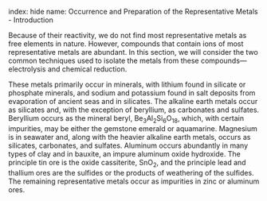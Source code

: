 index: hide
name: Occurrence and Preparation of the Representative Metals - Introduction

Because of their reactivity, we do not find most representative metals as free elements in nature. However, compounds that contain ions of most representative metals are abundant. In this section, we will consider the two common techniques used to isolate the metals from these compounds—electrolysis and chemical reduction.

These metals primarily occur in minerals, with lithium found in silicate or phosphate minerals, and sodium and potassium found in salt deposits from evaporation of ancient seas and in silicates. The alkaline earth metals occur as silicates and, with the exception of beryllium, as carbonates and sulfates. Beryllium occurs as the mineral beryl, Be<sub>3</sub>Al<sub>2</sub>Si<sub>6</sub>O<sub>18</sub>, which, with certain impurities, may be either the gemstone emerald or aquamarine. Magnesium is in seawater and, along with the heavier alkaline earth metals, occurs as silicates, carbonates, and sulfates. Aluminum occurs abundantly in many types of clay and in bauxite, an impure aluminum oxide hydroxide. The principle tin ore is the oxide cassiterite, SnO<sub>2</sub>, and the principle lead and thallium ores are the sulfides or the products of weathering of the sulfides. The remaining representative metals occur as impurities in zinc or aluminum ores.
